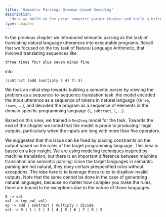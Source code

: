 ```yaml
---
title: 'Semantic Parsing: Grammar-based Decoding'
description:
  "Here we build on the prior semantic parser chapter and build a better model, using a technique called grammar-based decoding."
type: chapter
---
```


<exercise id="1" title="Semantic parsing recap">

In the previous chapter we introduced semantic parsing as the task of translating natural language utterances into executable programs.
Recall that we focused on the toy task of Natural Language Arithmetic, that involved translating sequences like
```
three times four plus seven minus five
```
into
```
(subtract (add (multiply 3 4) 7) 5)
```

We took an initial step towards building a semantic parser by viewing the problem as a sequence-to-sequence translation task: the model
encoded the input utterance as a sequence of tokens in natural language (`three`, `times`, ...), and decoded the program as a sequence of elements
in the domain specific programming language (`(`, `subtract`, `(`, ...).

Based on this view, we trained a `Seq2seq` model for the task. Towards the end of the chapter we noted that the model is prone to producing
illegal outputs, particularly when the inputs are long with more than five operators.

We suggested that this issue can be fixed by placing constraints on the output based on the rules of the target programming language. This idea
is based on a key insight. We are using modeling techniques inspired by machine translation, but there is an important difference between machine
translation and semantic parsing: since the target languages in semantic parsing are not natural, they obey certain prespecified rules without
exceptions. The idea here is to leverage those rules to disallow invalid outputs. Note that the same cannot be done in the case of generating
natural languages, because no matter how complex you make the rules, there are bound to be exceptions due to the nature of those languages.

</exercise>


<exercise id="2" title="Grammar-based decoding">

```
S -> val
val -> (op val val)
op -> add | subtract | multiply | divide
val -> 0 | 1 | 2 | 3 | 4 | 5 | 6 | 7 | 8 | 9
```

</exercise>


<exercise id="3" title="Defining a domain-specific (target) language">

</exercise>


<exercise id="4" title="Transition functions">

</exercise>


<exercise id="5" title="State tracking">

</exercise>


<exercise id="6" title="Training">

</exercise>


<exercise id="7" title="Decoding">

</exercise>


<exercise id="8" title="Further reading">

</exercise>
